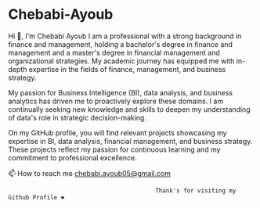 # Chebabi-Ayoub
Hi 👋, I'm Chebabi Ayoub 
I am a professional with a strong background in finance and management, holding a bachelor's degree in finance and management and a master's degree in financial management and organizational strategies. My academic journey has equipped me with in-depth expertise in the fields of finance, management, and business strategy.

My passion for Business Intelligence (BI), data analysis, and business analytics has driven me to proactively explore these domains. I am continually seeking new knowledge and skills to deepen my understanding of data's role in strategic decision-making.

On my GitHub profile, you will find relevant projects showcasing my expertise in BI, data analysis, financial management, and business strategy. These projects reflect my passion for continuous learning and my commitment to professional excellence.

📫 How to reach me chebabi.ayoub05@gmail.com

                                              Thank's for visiting my Github Profile ❤️
